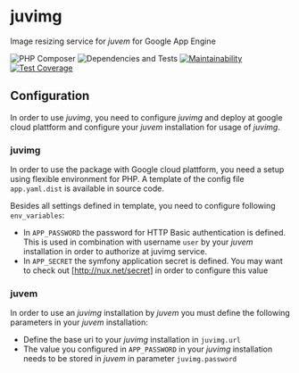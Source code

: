 # juvimg
Image resizing service for *juvem* for Google App Engine

![PHP Composer](https://github.com/theoboldt/juvimg/workflows/PHP%20Composer/badge.svg)
![Dependencies and Tests](https://github.com/theoboldt/juvimg/workflows/Dependencies%20and%20Tests/badge.svg)
[![Maintainability](https://api.codeclimate.com/v1/badges/00751c28db54cd4da37e/maintainability)](https://codeclimate.com/github/theoboldt/juvimg/maintainability)
[![Test Coverage](https://api.codeclimate.com/v1/badges/00751c28db54cd4da37e/test_coverage)](https://codeclimate.com/github/theoboldt/juvimg/test_coverage)

## Configuration
In order to use *juvimg*, you need to configure *juvimg* and deploy at google cloud plattform and configure your *juvem* installation for usage of *juvimg*.

### juvimg
In order to use the package with Google cloud plattform, you need a setup using flexible environment for PHP. 
A template of the config file `app.yaml.dist` is available in source code. 

Besides all settings defined in template, you need to configure following `env_variables`:
* In `APP_PASSWORD` the password for HTTP Basic authentication is defined. This is used in combination with username `user` by your *juvem* installation in order to authorize at juvimg service.
* In `APP_SECRET` the symfony application secret is defined. You may want to check out [http://nux.net/secret] in order to configure this value

### juvem
In order to use an *juvimg* installation by *juvem* you must define the following parameters in your *juvem* installation:

* Define the base uri to your *juvimg* installation in `juvimg.url`
* The value you configured in `APP_PASSWORD` in your *juvimg* installation needs to be stored in *juvem* in parameter `juvimg.password`
